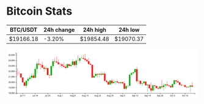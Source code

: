 # Bitcoin Stats

BTC/USDT|24h change|24h high|24h low|
|---|---|---|---|
|$19166.18|-3.20%|$19854.48|$19070.37|

<img src="./chart.svg">
